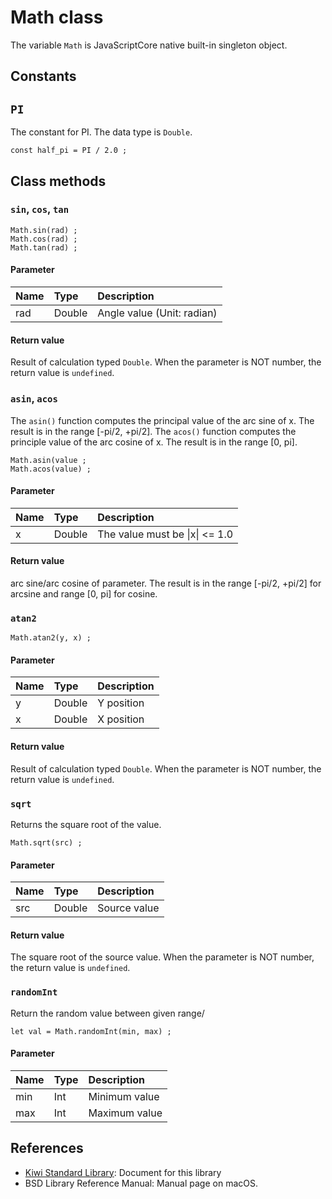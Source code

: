 # Math class
The variable `Math` is JavaScriptCore native built-in singleton object.

## Constants
## `PI`
The constant for PI. The data type is `Double`.
````
const half_pi = PI / 2.0 ;
````

## Class methods
### `sin`, `cos`, `tan`
````
Math.sin(rad) ;
Math.cos(rad) ;
Math.tan(rad) ;
````

#### Parameter
|Name       |Type    |Description                  |
|:--        |:--     |:--                          |
|rad        |Double  |Angle value (Unit: radian)   |

#### Return value
Result of calculation typed `Double`.
When the parameter is NOT number, the return value is `undefined`.

### `asin`, `acos`
The `asin()` function computes the principal value of the arc sine of x.
The result is in the range [-pi/2, +pi/2].
The `acos()` function computes the principle value of the arc cosine of x.
The result is in the range [0, pi].

````
Math.asin(value ;
Math.acos(value) ;
````

#### Parameter
|Name       |Type       |Description                  |
|:--        |:--        |:--                          |
|x          |Double     |The value must be \|x\| <= 1.0 |

#### Return value
arc sine/arc cosine of parameter. The result is in the range [-pi/2, +pi/2] for arcsine and range [0, pi] for cosine.

### `atan2`
````
Math.atan2(y, x) ;
````

#### Parameter

|Name       |Type             |Description                  |
|:--        |:--              |:--                          |
|y          |Double           |Y position                   |
|x          |Double           |X position                   |

#### Return value
Result of calculation typed `Double`.
When the parameter is NOT number, the return value is `undefined`.

### `sqrt`
Returns the square root of the value.
````
Math.sqrt(src) ;
````

#### Parameter
|Name       |Type             |Description                  |
|:--        |:--              |:--                          |
|src        |Double           |Source value                  |

#### Return value
The square root of the source value.
When the parameter is NOT number, the return value is `undefined`.

### `randomInt`
Return the random value between given range/
````
let val = Math.randomInt(min, max) ;
````

#### Parameter
|Name       |Type       |Description                    |
|:--        |:--        |:--                            |
|min        |Int        |Minimum value                  |
|max        |Int        |Maximum value                  |

## References
* [Kiwi Standard Library](https://github.com/steelwheels/KiwiScript/blob/master/KiwiLibrary/Document/Library.md): Document for this library
* BSD Library Reference Manual: Manual page on macOS.
